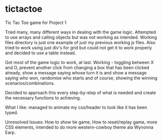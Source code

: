 # tictactoe
Tic Tac Toe game for Project 1

Tried many, many different ways in dealing with the game logic. Attempted to use arrays and calling objects but was not working as intended. 
Working files directory is just one example of just my previous working js files. 
Also tried to work using just div's for grid but could not get it to work properly and decided to use a table instead. 

Got most of the game logic to work, at last. 
Working - toggling between X and O, 
prevent another click from changing a box that has been clicked already, 
show a message saying whose turn it is and show a message saying who won, 
randomise who starts and of course, 
showing the winning scenarios/combinations. 

Decided to approach this every step-by-step of what is needed and create the necessary functions to achieving. 

What I like: managed to animate my css/header to look like it has been typed.

Unresolved Issues:
How to show tie game,
How to reset/replay game,
more CSS elements, intended to do more western-cowboy theme ala Wynonna Earp.